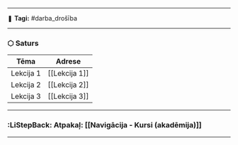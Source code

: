 ___

❚ **Tagi:** #darba_drošība

---
### ⬡ Saturs

| Tēma      | Adrese        |
| --------- | ------------- |
| Lekcija 1 | [[Lekcija 1]] |
| Lekcija 2 | [[Lekcija 2]] |
| Lekcija 3 | [[Lekcija 3]] |

---
### :LiStepBack: Atpakaļ: [[Navigācija - Kursi (akadēmija)]]

___